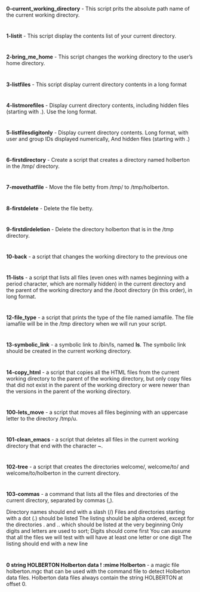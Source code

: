 **0-current_working_directory** - This script prits the absolute path name of the current working directory.
#
**1-listit** - This script display the contents list of your current directory.
#
**2-bring_me_home** - This script changes the working directory to the user’s home directory.
#
**3-listfiles** - This script display current directory contents in a long format
#
**4-listmorefiles** - Display current directory contents, including hidden files (starting with .). Use the long format.
#
**5-listfilesdigitonly** - Display current directory contents. Long format, with user and group IDs displayed numerically, And hidden files (starting with .)
#
**6-firstdirectory** - Create a script that creates a directory named holberton in the /tmp/ directory.
#
**7-movethatfile** - Move the file betty from /tmp/ to /tmp/holberton.
#
**8-firstdelete** - Delete the file betty.
#
**9-firstdirdeletion** - Delete the directory holberton that is in the /tmp directory.
#
**10-back** - a script that changes the working directory to the previous one
#
**11-lists** - a script that lists all files (even ones with names beginning with a period character, which are normally hidden) in the current directory and the parent of the working directory and the /boot directory (in this order), in long format.
#
**12-file_type** - a script that prints the type of the file named iamafile. The file iamafile will be in the /tmp directory when we will run your script.
#
**13-symbolic_link** - a symbolic link to /bin/ls, named __ls__. The symbolic link should be created in the current working directory.
#
**14-copy_html** - a script that copies all the HTML files from the current working directory to the parent of the working directory, but only copy files that did not exist in the parent of the working directory or were newer than the versions in the parent of the working directory.
#
**100-lets_move** - a script that moves all files beginning with an uppercase letter to the directory /tmp/u.
#
**101-clean_emacs** - a script that deletes all files in the current working directory that end with the character ~.
#
**102-tree** -  a script that creates the directories welcome/, welcome/to/ and welcome/to/holberton in the current directory.
#
**103-commas** - a command that lists all the files and directories of the current directory, separated by commas (,).

Directory names should end with a slash (/)
Files and directories starting with a dot (.) should be listed
The listing should be alpha ordered, except for the directories . and .. which should be listed at the very beginning
Only digits and letters are used to sort; Digits should come first
You can assume that all the files we will test with will have at least one letter or one digit
The listing should end with a new line
#
**0 string HOLBERTON Holberton data
! :mime Holberton** - a magic file holberton.mgc that can be used with the command file to detect Holberton data files. Holberton data files always contain the string HOLBERTON at offset 0.
#
